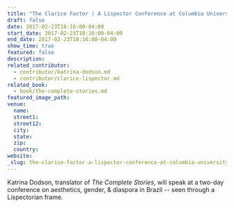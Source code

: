 ```yaml
---
title: "The Clarice Factor | A Lispector Conference at Columbia University"
draft: false
date: 2017-02-23T18:16:00-04:00
start_date: 2017-02-23T18:16:00-04:00
end_date: 2017-02-23T18:16:00-04:00
show_time: true
featured: false
description:
related_contributor:
  - contributor/katrina-dodson.md
  - contributor/clarice-lispector.md
related_book:
  - book/the-complete-stories.md
featured_image_path:
venue:
  name:
  street1:
  street12:
  city:
  state:
  zip:
  country:
website:
_slug: the-clarice-factor-a-lispector-conference-at-columbia-university
---
```


Katrina Dodson, translator of _The Complete Stories_, will speak at a two-day conference on aesthetics, gender, & diaspora in Brazil -- seen through a Lispectorian frame.

